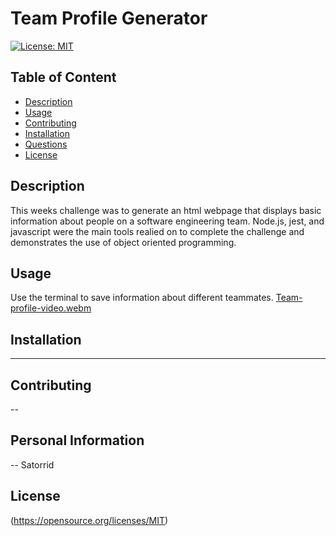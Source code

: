 
# Team Profile Generator

[![License: MIT](https://img.shields.io/badge/License-MIT-yellow.svg)](https://opensource.org/licenses/MIT)

## Table of Content
- [Description](#Description)
- [Usage](#Usage)
- [Contributing](#Contributing)
- [Installation](#Installation)
- [Questions](#Questions)
- [License](#License)

## Description
This weeks challenge was to generate an html webpage that displays basic information about people on a software engineering team. Node.js, jest, and javascript were the main tools realied on to complete the challenge and demonstrates the use of object oriented programming.

## Usage
Use the terminal to save information about different teammates.
[Team-profile-video.webm](https://user-images.githubusercontent.com/106789746/186295605-cbc5eb41-c47f-47ad-8fe9-962b086fe8d6.webm)

## Installation
---

## Contributing
--

## Personal Information
--
Satorrid

## License
(https://opensource.org/licenses/MIT)

